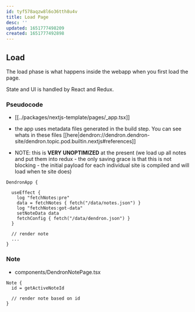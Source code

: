 ```yaml
---
id: tyf578aqzw8l6o36tth8u4v
title: Load Page
desc: ''
updated: 1651777498209
created: 1651777492898
---
```


## Load

The load phase is what happens inside the webapp when you first load the page.

State and UI is handled by React and Redux.

### Pseudocode

- [[../packages/nextjs-template/pages/_app.tsx]]

- the app uses metadata files generated in the build step. You can see whats in these files [[here|dendron://dendron.dendron-site/dendron.topic.pod.builtin.nextjs#references]]

- NOTE: this is **VERY UNOPTIMIZED** at the present (we load up all notes and put them into redux - the only saving grace is that this is not blocking - the initial payload for each individual site is compiled and will load when te site does)

```tsx
DendronApp {

  useEffect {
    log "fetchNotes:pre"
    data = fetchNotes { fetch("/data/notes.json") }
    log "fetchNotes:got-data"
    setNoteData data
    fetchConfig { fetch("/data/dendron.json") }
  }

  // render note
  ...
}
```

### Note

- components/DendronNotePage.tsx

```tsx
Note {
  id = getActiveNoteId

  // render note based on id
}
```

##
